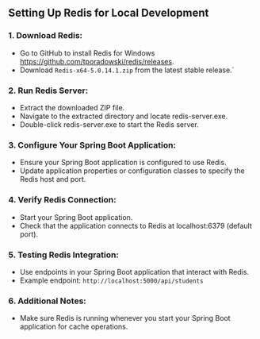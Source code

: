 ## Setting Up Redis for Local Development
### 1. Download Redis:

- Go to GitHub to install Redis for Windows https://github.com/tporadowski/redis/releases.
- Download `Redis-x64-5.0.14.1.zip` from the latest stable release.`
### 2. Run Redis Server:

- Extract the downloaded ZIP file.
- Navigate to the extracted directory and locate redis-server.exe.
- Double-click redis-server.exe to start the Redis server.
### 3. Configure Your Spring Boot Application:

- Ensure your Spring Boot application is configured to use Redis.
- Update application properties or configuration classes to specify the Redis host and port.
### 4. Verify Redis Connection:

- Start your Spring Boot application.
- Check that the application connects to Redis at localhost:6379 (default port).

### 5. Testing Redis Integration:

- Use endpoints in your Spring Boot application that interact with Redis.
- Example endpoint: `http://localhost:5000/api/students` 
### 6. Additional Notes:

- Make sure Redis is running whenever you start your Spring Boot application for cache operations.
